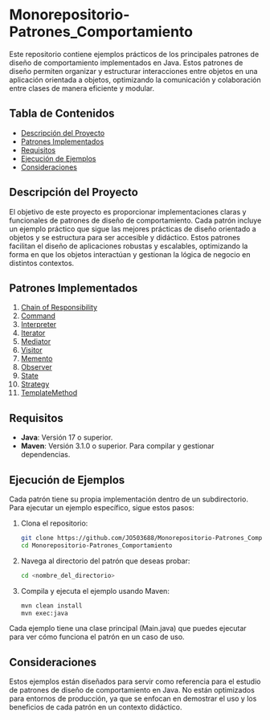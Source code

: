 # Monorepositorio-Patrones_Comportamiento
Este repositorio contiene ejemplos prácticos de los principales patrones de diseño de comportamiento implementados en Java. Estos patrones de diseño permiten organizar y estructurar interacciones entre objetos en una aplicación orientada a objetos, optimizando la comunicación y colaboración entre clases de manera eficiente y modular.

## Tabla de Contenidos
- [Descripción del Proyecto](#descripción-del-proyecto)
- [Patrones Implementados](#patrones-implementados)
- [Requisitos](#requisitos)
- [Ejecución de Ejemplos](#ejecución-de-ejemplos)
- [Consideraciones](#consideraciones)

## Descripción del Proyecto

El objetivo de este proyecto es proporcionar implementaciones claras y funcionales de patrones de diseño de comportamiento. Cada patrón incluye un ejemplo práctico que sigue las mejores prácticas de diseño orientado a objetos y se estructura para ser accesible y didáctico. Estos patrones facilitan el diseño de aplicaciones robustas y escalables, optimizando la forma en que los objetos interactúan y gestionan la lógica de negocio en distintos contextos.

## Patrones Implementados
1. [Chain of Responsibility](./ChainOfResponsibilityPattern/)
2. [Command](./CommandPattern/)
3. [Interpreter](./InterpreterPattern/)
4. [Iterator](./IteratorPattern/)
5. [Mediator](./MediatorPattern/)
6. [Visitor](./VisitorPattern/)
7. [Memento](./MementoPattern/)
8. [Observer](./ObserverPattern/)
9. [State](./StatePattern/)
10. [Strategy](./StrategyPattern/)
11. [TemplateMethod](./TemplateMethodPattern/)

## Requisitos

- **Java**: Versión 17 o superior.
- **Maven**: Versión 3.1.0 o superior. Para compilar y gestionar dependencias.

## Ejecución de Ejemplos

Cada patrón tiene su propia implementación dentro de un subdirectorio. Para ejecutar un ejemplo específico, sigue estos pasos:

1. Clona el repositorio:
   ```bash
   git clone https://github.com/JO503688/Monorepositorio-Patrones_Comportamiento.git
   cd Monorepositorio-Patrones_Comportamiento
2. Navega al directorio del patrón que deseas probar:
    ```bash
    cd <nombre_del_directorio>
3. Compila y ejecuta el ejemplo usando Maven:
    ```bash
    mvn clean install
    mvn exec:java

Cada ejemplo tiene una clase principal (Main.java) que puedes ejecutar para ver cómo funciona el patrón en un caso de uso.

## Consideraciones
Estos ejemplos están diseñados para servir como referencia para el estudio de patrones de diseño de comportamiento en Java. No están optimizados para entornos de producción, ya que se enfocan en demostrar el uso y los beneficios de cada patrón en un contexto didáctico.
